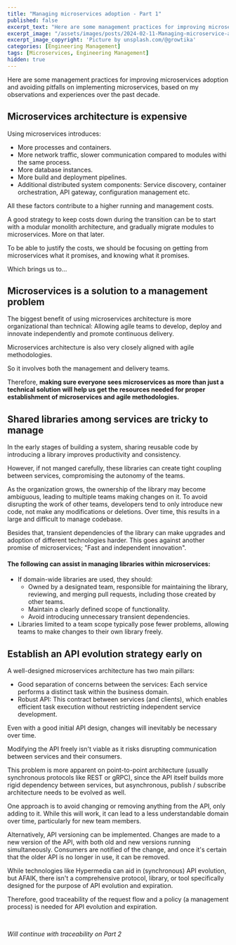 ```yaml
---
title: "Managing microservices adoption - Part 1"
published: false
excerpt_text: "Here are some management practices for improving microservices adoption and avoiding pitfalls"
excerpt_image: "/assets/images/posts/2024-02-11-Managing-microservice-adoption-1/growtika-ZfVyuV8l7WU-unsplash-1.webp"
excerpt_image_copyright: 'Picture by unsplash.com/@growtika'
categories: [Engineering Management]
tags: [Microservices, Engineering Management]
hidden: true
---
```


Here are some management practices for improving microservices adoption and avoiding pitfalls on implementing microservices, based on my observations and experiences over the past decade.

## Microservices architecture is expensive

Using microservices introduces:

- More processes and containers.
- More network traffic, slower communication compared to modules withi the same process.
- More database instances.
- More build and deployment pipelines.
- Additional distributed system components: Service discovery, container orchestration, API gateway, configuration management etc.

All these factors contribute to a higher running and management costs.

A good strategy to keep costs down during the transition can be to start with a modular monolith architecture, and gradually migrate modules to microservices. More on that later.

To be able to justify the costs, we should be focusing on getting from microservices what it promises, and knowing what it promises.

Which brings us to...


## Microservices is a solution to a management problem

The biggest benefit of using microservices architecture is more organizational than technical: Allowing agile teams to develop, deploy and innovate independently and promote continuous delivery.

Microservices architecture is also very closely aligned with agile methodologies.  

So it involves both the management and delivery teams. 

Therefore, **making sure everyone sees microservices as more than just a technical solution will help us get the resources needed for proper establishment of microservices and agile methodologies.** 


## Shared libraries among services are tricky to manage

In the early stages of building a system, sharing reusable code by introducing a library improves productivity and consistency.

However, if not manged carefully, these libraries can create tight coupling between services, compromising the autonomy of the teams. 

As the organization grows, the ownership of the library may become ambiguous, leading to multiple teams making changes on it. To avoid disrupting the work of other teams, developers tend to only introduce new code, not make any modifications or deletions. Over time, this results in a large and difficult to manage codebase.

Besides that, transient dependencies of the library can make upgrades and adoption of different technologies harder. This goes against another promise of microservices; "Fast and independent innovation".


#### The following can assist in managing libraries within microservices:

- If domain-wide libraries are used, they should:
    - Owned by a designated team, responsible for maintaining the library, reviewing, and merging pull requests, including those created by other teams.
    - Maintain a clearly defined scope of functionality.
    - Avoid introducing unnecessary transient dependencies.
- Libraries limited to a team scope typically pose fewer problems, allowing teams to make changes to their own library freely.


## Establish an API evolution strategy early on 

A well-designed microservices architecture has two main pillars:

- Good separation of concerns between the services: Each service performs a distinct task within the business domain.
- Robust API: This contract between services (and clients), which enables efficient task execution without restricting independent service development.

Even with a good initial API design, changes will inevitably be necessary over time.

Modifying the API freely isn't viable as it risks disrupting communication between services and their consumers.

This problem is more apparent on point-to-point architecture (usually synchronous protocols like REST or gRPC), since the API itself builds more rigid dependency between services, but asynchronous, publish / subscribe architecture needs to be evolved as well.     

One approach is to avoid changing or removing anything from the API, only adding to it. While this will work, it can lead to a less understandable domain over time, particularly for new team members.

Alternatively, API versioning can be implemented. Changes are made to a new version of the API, with both old and new versions running simultaneously. Consumers are notified of the change, and once it's certain that the older API is no longer in use, it can be removed. 

While technologies like Hypermedia can aid in (synchronous) API evolution, but AFAIK, there isn't a comprehensive protocol, library, or tool specifically designed for the purpose of API evolution and expiration.

Therefore, good traceability of the request flow and a policy (a management process) is needed for API evolution and expiration.

<br>


_Will continue with traceability on Part 2_